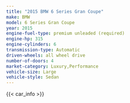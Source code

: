```yaml
---
title: "2015 BMW 6 Series Gran Coupe"
make: BMW
model: 6 Series Gran Coupe
year: 2015
engine-fuel-type: premium unleaded (required)
engine-hp: 315
engine-cylinders: 6
transmission-type: Automatic
driven-wheels: all wheel drive
number-of-doors: 4
market-category: Luxury,Performance
vehicle-size: Large
vehicle-style: Sedan
---
```


{{< car_info >}}
